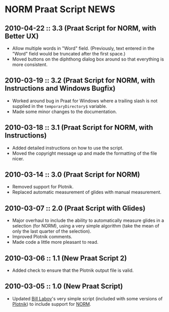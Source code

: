 NORM Praat Script NEWS
======================

2010-04-22 :: 3.3 (Praat Script for NORM, with Better UX)
-----------------

* Allow multiple words in "Word" field. (Previously, text entered in the "Word" field would be truncated after the first space.)
* Moved buttons on the diphthong dialog box around so that everything is more consistent.

2010-03-19 :: 3.2 (Praat Script for NORM, with Instructions and Windows Bugfix)
-----------------

* Worked around bug in Praat for Windows where a trailing slash is not supplied in the `temporaryDirectory$` variable.
* Made some minor changes to the documentation.

2010-03-18 :: 3.1 (Praat Script for NORM, with Instructions)
-----------------

* Added detailed instructions on how to use the script.
* Moved the copyright message up and made the formatting of the file nicer.

2010-03-14 :: 3.0 (Praat Script for NORM)
-----------------

* Removed support for Plotnik.
* Replaced automatic measurement of glides with manual measurement.

2010-03-07 :: 2.0 (Praat Script with Glides)
-----------------

* Major overhaul to include the ability to automatically measure glides in a selection (for NORM), using a very simple algorithm (take the mean of only the last quarter of the selection).
* Improved Plotnik comments.
* Made code a little more pleasant to read.

2010-03-06 :: 1.1 (New Praat Script 2)
-----------------

* Added check to ensure that the Plotnik output file is valid.

2010-03-05 :: 1.0 (New Praat Script)
-----------------

* Updated [Bill Labov](http://www.ling.upenn.edu/~wlabov/)'s very simple script (included with some versions of [Plotnik](http://www.ling.upenn.edu/~wlabov/Plotnik.html)) to include support for [NORM](http://ncslaap.lib.ncsu.edu/tools/norm/).
